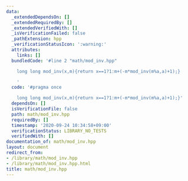 ```yaml
---
data:
  _extendedDependsOn: []
  _extendedRequiredBy: []
  _extendedVerifiedWith: []
  _isVerificationFailed: false
  _pathExtension: hpp
  _verificationStatusIcon: ':warning:'
  attributes:
    links: []
  bundledCode: '#line 2 "math/mod_inv.hpp"

    long long mod_inv(x,m){return x==1?1:m+(-m*mod_inv(m%a,a)+1);}

    '
  code: '#pragma once

    long long mod_inv(x,m){return x==1?1:m+(-m*mod_inv(m%a,a)+1);}'
  dependsOn: []
  isVerificationFile: false
  path: math/mod_inv.hpp
  requiredBy: []
  timestamp: '2020-09-24 10:34:58+09:00'
  verificationStatus: LIBRARY_NO_TESTS
  verifiedWith: []
documentation_of: math/mod_inv.hpp
layout: document
redirect_from:
- /library/math/mod_inv.hpp
- /library/math/mod_inv.hpp.html
title: math/mod_inv.hpp
---
```

